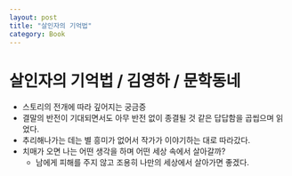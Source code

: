 ```yaml
---
layout: post
title: "살인자의 기억법"
category: Book
---
```


# 살인자의 기억법 / 김영하 / 문학동네

- 스토리의 전개에 따라 깊어지는 궁금증
- 결말의 반전이 기대되면서도 아무 반전 없이 종결될 것 같은 답답함을 곱씹으며 읽었다.
- 추리해나가는 데는 별 흥미가 없어서 작가가 이야기하는 대로 따라갔다.
- 치매가 오면 나는 어떤 생각을 하며 어떤 세상 속에서 살아갈까?
     - 남에게 피해를 주지 않고 조용히 나만의 세상에서 살아가면 좋겠다.
